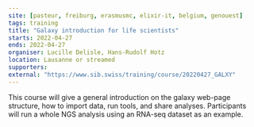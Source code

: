 ```yaml
---
site: [pasteur, freiburg, erasmusmc, elixir-it, belgium, genouest]
tags: training
title: "Galaxy introduction for life scientists"
starts: 2022-04-27
ends: 2022-04-27
organiser: Lucille Delisle, Hans-Rudolf Hotz
location: Lausanne or streamed
supporters:
external: "https://www.sib.swiss/training/course/20220427_GALXY"
---
```


This course will give a general introduction on the galaxy web-page structure, how to import data, run tools, and share analyses. Participants will run a whole NGS analysis using an RNA-seq dataset as an example.
